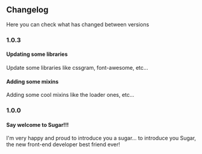 ## Changelog

Here you can check what has changed between versions

### 1.0.3

#### Updating some libraries

Update some libraries like cssgram, font-awesome, etc...

#### Adding some mixins

Adding some cool mixins like the loader ones, etc...

### 1.0.0

#### Say welcome to Sugar!!!

I'm very happy and proud to introduce you a sugar... to introduce you Sugar, the new front-end developer best friend ever!